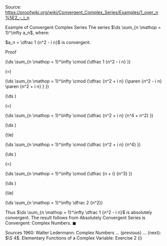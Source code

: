 # 

Source: https://proofwiki.org/wiki/Convergent_Complex_Series/Examples/1_over_n%5E2_-_i_n

Example of Convergent Complex Series
The series $\ds \sum_{n \mathop = 1}^\infty a_n$, where:

$a_n = \dfrac 1 {n^2 - i n}$
is convergent.


Proof













\(\ds \sum_{n \mathop = 1}^\infty \cmod {\dfrac 1 {n^2 - i n} }\)

\(=\)







\(\ds \sum_{n \mathop = 1}^\infty \cmod {\dfrac {n^2 + i n} {\paren {n^2 - i n} \paren {n^2 + i n} } }\)




















\(\ds \)

\(=\)







\(\ds \sum_{n \mathop = 1}^\infty \cmod {\dfrac {n^2 + i n} {n^4 + n^2} }\)




















\(\ds \)

\(\le\)







\(\ds \sum_{n \mathop = 1}^\infty \cmod {\dfrac {n^2 + i n} {n^4} }\)




















\(\ds \)

\(=\)







\(\ds \sum_{n \mathop = 1}^\infty \cmod {\dfrac {n + i} {n^3} }\)




















\(\ds \)

\(\le\)







\(\ds \sum_{n \mathop = 1}^\infty \dfrac 2 {n^2}\)









Thus $\ds \sum_{n \mathop = 1}^\infty \dfrac 1 {n^2 - i n}$ is absolutely convergent.
The result follows from Absolutely Convergent Series is Convergent: Complex Numbers.
$\blacksquare$


Sources
1960: Walter Ledermann: Complex Numbers ... (previous) ... (next): $\S 4$. Elementary Functions of a Complex Variable: Exercise $2 \ \text {(i)}$




